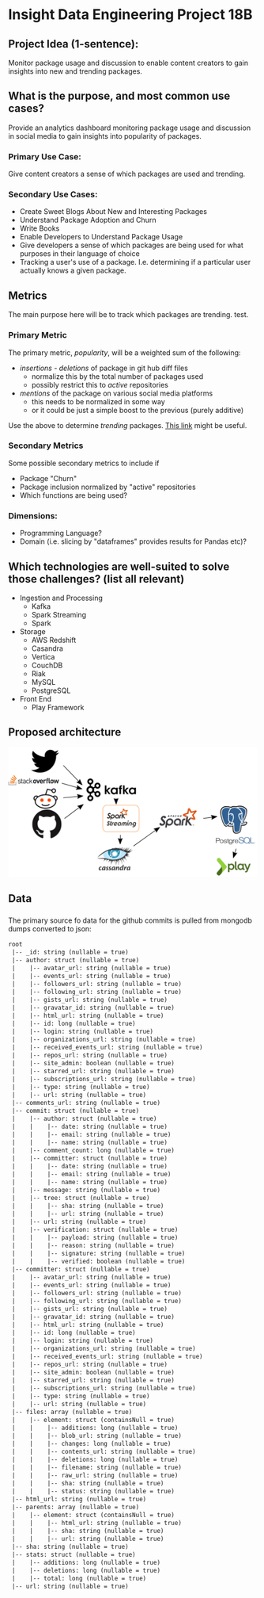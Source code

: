 # Insight Data Engineering Project 18B

## Project Idea (1-sentence):
Monitor package usage and discussion to enable content creators to gain insights into new and trending packages.

## What is the purpose, and most common use cases?
Provide an analytics dashboard monitoring package usage and discussion in social media to gain insights into popularity of packages.

### Primary Use Case:
Give content creators a sense of which packages are used and trending.

### Secondary Use Cases:
* Create Sweet Blogs About New and Interesting Packages
* Understand Package Adoption and Churn
* Write Books
* Enable Developers to Understand Package Usage
* Give developers a sense of which packages are being used for what purposes in their language of choice
* Tracking a user's use of a package. I.e. determining if a particular user actually knows a given package.

## Metrics
The main purpose here will be to track which packages are trending. test.

### Primary Metric
The primary metric, *popularity*, will be a weighted sum of the following:
* *insertions - deletions* of package in git hub diff files
  * normalize this by the total number of packages used
  * possibly restrict this to *active* repositories
* *mentions* of the package on various social media platforms
  * this needs to be normalized in some way
  * or it could be just a simple boost to the previous (purely additive)

Use the above to determine *trending* packages.
[This link](https://stackoverflow.com/questions/787496/what-is-the-best-way-to-compute-trending-topics-or-tags) might be useful.

### Secondary Metrics
Some possible secondary metrics to include if
* Package "Churn"
* Package inclusion normalized by "active" repositories
* Which functions are being used?

### Dimensions:
* Programming Language?
* Domain (i.e. slicing by "dataframes" provides results for Pandas etc)?

## Which technologies are well-suited to solve those challenges? (list all relevant)
* Ingestion and Processing
  * Kafka
  * Spark Streaming
  * Spark
* Storage
  * AWS Redshift
  * Casandra
  * Vertica
  * CouchDB
  * Riak
  * MySQL
  * PostgreSQL
* Front End
  * Play Framework

## Proposed architecture
![Data Engineering Stack](./src/main/resources/de_stack.png)

## Data

### 
The primary source fo data for the github commits is pulled from mongodb dumps converted to json:

    root
     |-- _id: string (nullable = true)
     |-- author: struct (nullable = true)
     |    |-- avatar_url: string (nullable = true)
     |    |-- events_url: string (nullable = true)
     |    |-- followers_url: string (nullable = true)
     |    |-- following_url: string (nullable = true)
     |    |-- gists_url: string (nullable = true)
     |    |-- gravatar_id: string (nullable = true)
     |    |-- html_url: string (nullable = true)
     |    |-- id: long (nullable = true)
     |    |-- login: string (nullable = true)
     |    |-- organizations_url: string (nullable = true)
     |    |-- received_events_url: string (nullable = true)
     |    |-- repos_url: string (nullable = true)
     |    |-- site_admin: boolean (nullable = true)
     |    |-- starred_url: string (nullable = true)
     |    |-- subscriptions_url: string (nullable = true)
     |    |-- type: string (nullable = true)
     |    |-- url: string (nullable = true)
     |-- comments_url: string (nullable = true)
     |-- commit: struct (nullable = true)
     |    |-- author: struct (nullable = true)
     |    |    |-- date: string (nullable = true)
     |    |    |-- email: string (nullable = true)
     |    |    |-- name: string (nullable = true)
     |    |-- comment_count: long (nullable = true)
     |    |-- committer: struct (nullable = true)
     |    |    |-- date: string (nullable = true)
     |    |    |-- email: string (nullable = true)
     |    |    |-- name: string (nullable = true)
     |    |-- message: string (nullable = true)
     |    |-- tree: struct (nullable = true)
     |    |    |-- sha: string (nullable = true)
     |    |    |-- url: string (nullable = true)
     |    |-- url: string (nullable = true)
     |    |-- verification: struct (nullable = true)
     |    |    |-- payload: string (nullable = true)
     |    |    |-- reason: string (nullable = true)
     |    |    |-- signature: string (nullable = true)
     |    |    |-- verified: boolean (nullable = true)
     |-- committer: struct (nullable = true)
     |    |-- avatar_url: string (nullable = true)
     |    |-- events_url: string (nullable = true)
     |    |-- followers_url: string (nullable = true)
     |    |-- following_url: string (nullable = true)
     |    |-- gists_url: string (nullable = true)
     |    |-- gravatar_id: string (nullable = true)
     |    |-- html_url: string (nullable = true)
     |    |-- id: long (nullable = true)
     |    |-- login: string (nullable = true)
     |    |-- organizations_url: string (nullable = true)
     |    |-- received_events_url: string (nullable = true)
     |    |-- repos_url: string (nullable = true)
     |    |-- site_admin: boolean (nullable = true)
     |    |-- starred_url: string (nullable = true)
     |    |-- subscriptions_url: string (nullable = true)
     |    |-- type: string (nullable = true)
     |    |-- url: string (nullable = true)
     |-- files: array (nullable = true)
     |    |-- element: struct (containsNull = true)
     |    |    |-- additions: long (nullable = true)
     |    |    |-- blob_url: string (nullable = true)
     |    |    |-- changes: long (nullable = true)
     |    |    |-- contents_url: string (nullable = true)
     |    |    |-- deletions: long (nullable = true)
     |    |    |-- filename: string (nullable = true)
     |    |    |-- raw_url: string (nullable = true)
     |    |    |-- sha: string (nullable = true)
     |    |    |-- status: string (nullable = true)
     |-- html_url: string (nullable = true)
     |-- parents: array (nullable = true)
     |    |-- element: struct (containsNull = true)
     |    |    |-- html_url: string (nullable = true)
     |    |    |-- sha: string (nullable = true)
     |    |    |-- url: string (nullable = true)
     |-- sha: string (nullable = true)
     |-- stats: struct (nullable = true)
     |    |-- additions: long (nullable = true)
     |    |-- deletions: long (nullable = true)
     |    |-- total: long (nullable = true)
     |-- url: string (nullable = true)

